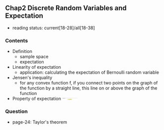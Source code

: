 ## Chap2 Discrete Random Variables and Expectation

- reading status: current[18-28]/all[18-38]

### Contents
- Definition
    - sample space
    - expectation
- Linearity of expectation
    - application: calculating the expectation of Bernoulli random variable
- Jensen's inequality
    - for any convex function f, if you connect two points on the graph of the function by a straight line, this line on or above the graph of the function
- Property of expectation
    <img src="./figs/lemma2-9.PNG" alt="Drawing" style="width: 50px;"/>
   

    
### Question
- page-24: Taylor's theorem
